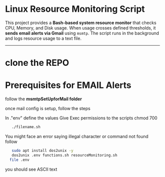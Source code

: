 # Linux Resource Monitoring Script

This project provides a **Bash-based system resource monitor** that checks CPU, Memory, and Disk usage. When usage crosses defined thresholds, it **sends email alerts via Gmail** using `msmtp`. The script runs in the background and logs resource usage to a text file.

---

# clone the REPO

# Prerequisites for EMAIL Alerts
follow the **msmtpSetUpforMail folder**

once mail config is setup, follow the steps

In ."env" define the values
Give Exec permissions to the scripts
chmod 700 <filename>

```bash
   ./filename.sh
```
You might face an error saying illegal character or command not found
follow

```bash
   sudo apt install dos2unix -y
   dos2unix .env functions.sh resourceMonitoring.sh
  file .env
```
you should see ASCII text

